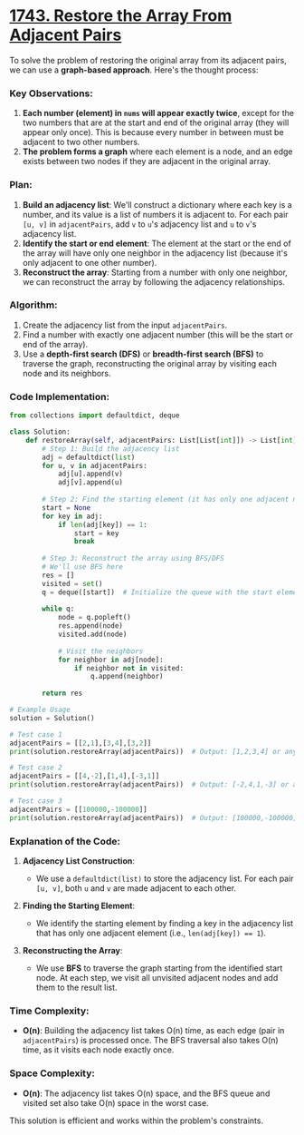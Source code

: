 # [1743. Restore the Array From Adjacent Pairs](https://leetcode.com/problems/restore-the-array-from-adjacent-pairs/description/)

To solve the problem of restoring the original array from its adjacent pairs, we can use a **graph-based approach**. Here's the thought process:

### Key Observations:
1. **Each number (element) in `nums` will appear exactly twice**, except for the two numbers that are at the start and end of the original array (they will appear only once). This is because every number in between must be adjacent to two other numbers.
2. **The problem forms a graph** where each element is a node, and an edge exists between two nodes if they are adjacent in the original array.

### Plan:
1. **Build an adjacency list**: We'll construct a dictionary where each key is a number, and its value is a list of numbers it is adjacent to. For each pair `[u, v]` in `adjacentPairs`, add `v` to `u`'s adjacency list and `u` to `v`'s adjacency list.
2. **Identify the start or end element**: The element at the start or the end of the array will have only one neighbor in the adjacency list (because it's only adjacent to one other number).
3. **Reconstruct the array**: Starting from a number with only one neighbor, we can reconstruct the array by following the adjacency relationships.

### Algorithm:
1. Create the adjacency list from the input `adjacentPairs`.
2. Find a number with exactly one adjacent number (this will be the start or end of the array).
3. Use a **depth-first search (DFS)** or **breadth-first search (BFS)** to traverse the graph, reconstructing the original array by visiting each node and its neighbors.

### Code Implementation:

```python
from collections import defaultdict, deque

class Solution:
    def restoreArray(self, adjacentPairs: List[List[int]]) -> List[int]:
        # Step 1: Build the adjacency list
        adj = defaultdict(list)
        for u, v in adjacentPairs:
            adj[u].append(v)
            adj[v].append(u)
        
        # Step 2: Find the starting element (it has only one adjacent number)
        start = None
        for key in adj:
            if len(adj[key]) == 1:
                start = key
                break
        
        # Step 3: Reconstruct the array using BFS/DFS
        # We'll use BFS here
        res = []
        visited = set()
        q = deque([start])  # Initialize the queue with the start element
        
        while q:
            node = q.popleft()
            res.append(node)
            visited.add(node)
            
            # Visit the neighbors
            for neighbor in adj[node]:
                if neighbor not in visited:
                    q.append(neighbor)
        
        return res

# Example Usage
solution = Solution()

# Test case 1
adjacentPairs = [[2,1],[3,4],[3,2]]
print(solution.restoreArray(adjacentPairs))  # Output: [1,2,3,4] or any valid variant

# Test case 2
adjacentPairs = [[4,-2],[1,4],[-3,1]]
print(solution.restoreArray(adjacentPairs))  # Output: [-2,4,1,-3] or any valid variant

# Test case 3
adjacentPairs = [[100000,-100000]]
print(solution.restoreArray(adjacentPairs))  # Output: [100000,-100000]
```

### Explanation of the Code:
1. **Adjacency List Construction**:
   - We use a `defaultdict(list)` to store the adjacency list. For each pair `[u, v]`, both `u` and `v` are made adjacent to each other.
   
2. **Finding the Starting Element**:
   - We identify the starting element by finding a key in the adjacency list that has only one adjacent element (i.e., `len(adj[key]) == 1`).

3. **Reconstructing the Array**:
   - We use **BFS** to traverse the graph starting from the identified start node. At each step, we visit all unvisited adjacent nodes and add them to the result list.

### Time Complexity:
- **O(n)**: Building the adjacency list takes O(n) time, as each edge (pair in `adjacentPairs`) is processed once. The BFS traversal also takes O(n) time, as it visits each node exactly once.

### Space Complexity:
- **O(n)**: The adjacency list takes O(n) space, and the BFS queue and visited set also take O(n) space in the worst case.

This solution is efficient and works within the problem's constraints.
